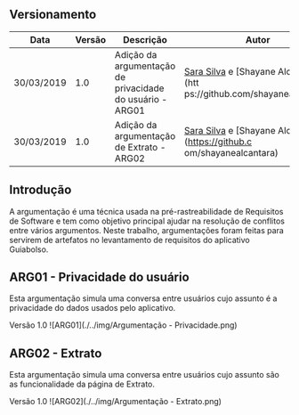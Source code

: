 ## Versionamento 

| Data | Versão | Descrição | Autor |
|--|--|--|--|
| 30/03/2019 | 1.0 | Adição da argumentação de privacidade do usuário - ARG01| [Sara Silva](https://github.com/silvasara) e [Shayane Alcântara](htt    ps://github.com/shayanealcantara) |
| 30/03/2019 | 1.0 | Adição da argumentação de Extrato - ARG02| [Sara Silva](https://github.com/silvasara) e [Shayane Alcântara](https://github.c    om/shayanealcantara) |

## Introdução
A argumentação é uma técnica usada na pré-rastreabilidade de Requisitos de Software e tem como objetivo principal ajudar na resolução de conflitos entre vários argumentos. Neste trabalho, argumentações foram feitas para servirem de artefatos no levantamento de requisitos do aplicativo Guiabolso.

## ARG01 - Privacidade do usuário
Esta argumentação simula uma conversa entre usuários cujo assunto é a privacidade do dados usados pelo aplicativo.

Versão 1.0
![ARG01](./../img/Argumentação - Privacidade.png)

## ARG02 - Extrato 
Esta argumentação simula uma conversa entre usuários cujo assunto são as funcionalidade da página de Extrato.

Versão 1.0
![ARG02](./../img/Argumentação - Extrato.png)

